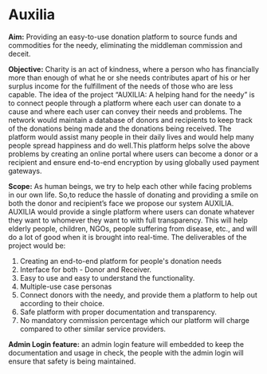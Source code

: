 # Auxilia

**Aim:** Providing an easy-to-use donation platform to source funds and commodities for the needy, eliminating the middleman commission and deceit.

**Objective:** Charity is an act of kindness, where a person who has financially more than enough of what he or she needs contributes apart of his or her surplus income for the fulfillment of the needs of those who are less capable. The idea of the project “AUXILIA: A helping hand for the needy” is to connect people through a platform where each user can donate to a cause and where each user can convey their needs and problems. The network would maintain a database of donors and recipients to keep track of the donations being made and the donations being received. The platform would assist many people in their daily lives and would help many people spread happiness and do well.This platform helps solve the above problems by creating an online portal where users can become a donor or a recipient and ensure end-to-end encryption by using globally used payment gateways.

**Scope:** As human beings, we try to help each other while facing problems in our own life. So,to reduce the hassle of donating and providing a smile on both the donor and recipient’s face we propose our system AUXILIA. AUXILIA would provide a single platform where users can donate whatever they want to whomever they want to with full transparency. This will help elderly people, children, NGOs, people suffering from disease, etc., and will do a lot of good when it is brought into real-time. The deliverables of the project would be:
1. Creating an end-to-end platform for people's donation needs
2. Interface for both - Donor and Receiver.
3. Easy to use and easy to understand the functionality.
4. Multiple-use case personas
5. Connect donors with the needy, and provide them a platform to help out according to their choice.
6. Safe platform with proper documentation and transparency.
7. No mandatory commission percentage which our platform will charge compared to other similar service providers. 

**Admin Login feature:** an admin login feature will embedded to keep the documentation and usage in check, the people with the admin login will ensure that safety is being maintained.
